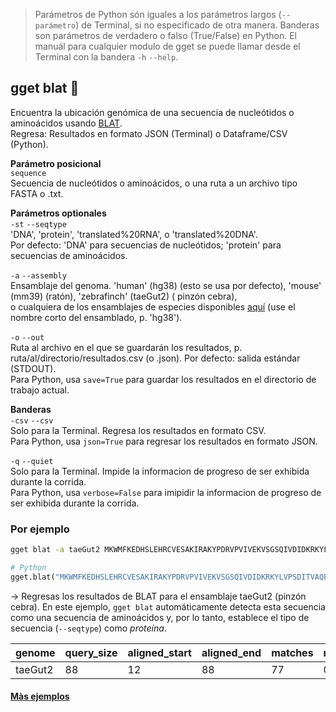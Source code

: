 > Parámetros de Python són iguales a los parámetros largos (`--parámetro`) de Terminal, si no especificado de otra manera. Banderas son parámetros de verdadero o falso (True/False) en Python. El manuál para cualquier modulo de gget se puede llamar desde el Terminal con la bandera `-h` `--help`.  
## gget blat 🎯
Encuentra la ubicación genómica de una secuencia de nucleótidos o aminoácidos usando [BLAT](https://genome.ucsc.edu/cgi-bin/hgBlat).   
Regresa: Resultados en formato JSON (Terminal) o Dataframe/CSV (Python).  

**Parámetro posicional**  
`sequence`   
Secuencia de nucleótidos o aminoácidos, o una ruta a un archivo tipo FASTA o .txt.  

**Parámetros optionales**  
`-st` `--seqtype`    
'DNA', 'protein', 'translated%20RNA', o 'translated%20DNA'.   
Por defecto: 'DNA' para secuencias de nucleótidos; 'protein' para secuencias de aminoácidos.  

`-a` `--assembly`    
Ensamblaje del genoma. 'human' (hg38) (esto se usa por defecto), 'mouse' (mm39) (ratón), 'zebrafinch' (taeGut2) (
pinzón cebra),   
o cualquiera de los ensamblajes de especies disponibles [aquí](https://genome.ucsc.edu/cgi-bin/hgBlat) (use el nombre corto del ensamblado, p. 'hg38').  

`-o` `--out`   
Ruta al archivo en el que se guardarán los resultados, p. ruta/al/directorio/resultados.csv (o .json). Por defecto: salida estándar (STDOUT).  
Para Python, usa `save=True` para guardar los resultados en el directorio de trabajo actual.  
  
**Banderas**  
`-csv` `--csv`  
Solo para la Terminal. Regresa los resultados en formato CSV.    
Para Python, usa `json=True` para regresar los resultados en formato JSON.  

`-q` `--quiet`   
Solo para la Terminal. Impide la informacion de progreso de ser exhibida durante la corrida.  
Para Python, usa `verbose=False` para imipidir la informacion de progreso de ser exhibida durante la corrida.  


### Por ejemplo
```bash
gget blat -a taeGut2 MKWMFKEDHSLEHRCVESAKIRAKYPDRVPVIVEKVSGSQIVDIDKRKYLVPSDITVAQFMWIIRKRIQLPSEKAIFLFVDKTVPQSR
```
```python
# Python
gget.blat("MKWMFKEDHSLEHRCVESAKIRAKYPDRVPVIVEKVSGSQIVDIDKRKYLVPSDITVAQFMWIIRKRIQLPSEKAIFLFVDKTVPQSR", assembly="taeGut2")
```
&rarr; Regresas los resultados de BLAT para el ensamblaje taeGut2 (pinzón cebra). En este ejemplo, `gget blat` automáticamente detecta esta secuencia como una secuencia de aminoácidos y, por lo tanto, establece el tipo de secuencia (`--seqtype`) como *proteína*. 

| genome     | query_size     | aligned_start     | aligned_end        | matches | mismatches | %_aligned | ... |
| -------------- |-------------------------| ------------------------| -------------- | ----------|-----|---|---|
| taeGut2| 88 | 	12 | 88 | 77 | 0 | 87.5 | ... |

#### [Màs ejemplos](https://github.com/pachterlab/gget_examples)
